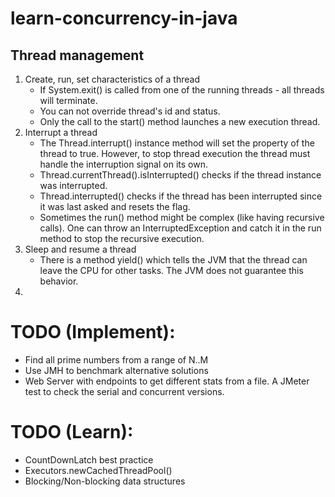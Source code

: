 # learn-concurrency-in-java
## Thread management
1. Create, run, set characteristics of a thread
   * If System.exit() is called from one of the running threads - all threads will terminate.
   * You can not override thread's id and status.
   * Only the call to the start() method launches a new execution thread.
2. Interrupt a thread
   * The Thread.interrupt() instance method will set the property of the thread to true. However, to stop thread execution the thread must handle the interruption signal on its own.
   * Thread.currentThread().isInterrupted() checks if the thread instance was interrupted.
   * Thread.interrupted() checks if the thread has been interrupted since it was last asked and resets the flag.
   * Sometimes the run() method might be complex (like having recursive calls). One can throw an InterruptedException and catch it in the run method to stop the recursive execution.
3. Sleep and resume a thread
   * There is a method yield() which tells the JVM that the thread can leave the CPU for other tasks. The JVM does not guarantee this behavior.
4. 



# TODO (Implement):
* Find all prime numbers from a range of N..M
* Use JMH to benchmark alternative solutions
* Web Server with endpoints to get different stats from a file. A JMeter test to check the serial and concurrent versions.

# TODO (Learn):
* CountDownLatch best practice
* Executors.newCachedThreadPool()
* Blocking/Non-blocking data structures